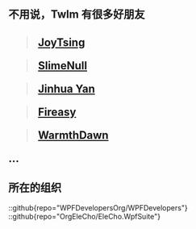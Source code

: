 ## 不用说，Twlm 有很多好朋友

<h2>

> [JoyTsing](https://joytsing.cn/)  

> [SlimeNull](https://slimenull.com/)

> [Jinhua Yan](https://github.com/yanjinhuagood)

> [Fireasy](https://github.com/faib920)

> [WarmthDawn](https://github.com/warmthdawn)

...
</h2>

## 所在的组织

::github{repo="WPFDevelopersOrg/WPFDevelopers"}
::github{repo="OrgEleCho/EleCho.WpfSuite"}